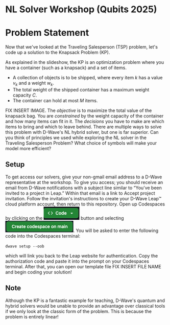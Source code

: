 # NL Solver Workshop (Qubits 2025)
# Problem Statement
Now that we've looked at the Traveling Salesperson (TSP) problem, let's code up a solution to the Knapsack Problem (KP).

As explained in the slideshow, the KP is an optimization problem where you have a container (such as a knapsack) and a set of items.

* A collection of objects is to be shipped, where every item $k$ has a value $v_k$ and a weight $w_k$. 
* The total weight of the shipped container has a maximum weight capacity $C$.
* The container can hold at most $M$ items.


FIX INSERT IMAGE.
The *objective* is to maximize the total value of the knapsack bag. You are *constrained* by the weight capacity of the container and how many items can fit in it. The *decisions* you have to make are which items to bring and which to leave behind. There are multiple ways to solve this problem with D-Wave's NL hybrid solver, but one is far superior. Can you think of principles we used while exploring the NL solver in the Traveling Salesperson Problem? What choice of symbols will make your model more efficient?

## Setup
To get access our solvers, give your non-gmail email address to a D-Wave representative at the workshop. To give you access; you should receive an email from D-Wave notifications with a subject line similar to “You’ve been invited to a project in Leap.” Within that email is a link to Accept project invitation. Follow the invitation's instructions to create your D-Wave Leap™ cloud platform account, then return to this repository. Open up Codespaces by clicking on the ![alt text](resources/button.png) button and selecting ![alt text](resources/button2.png). You will be asked to enter the following code into the Codespaces terminal:

`dwave setup --oob`

which will link you back to the Leap website for authentication. Copy the authorization code and paste it into the prompt on your Codespaces terminal. After that, you can open our template file FIX INSERT FILE NAME and begin coding your solution!

## Note
Although the KP is a fantastic example for teaching, D-Wave's quantum and hybrid solvers would be unable to provide an advantage over classical tools if we only look at the classic form of the problem. This is because the problem is entirely linear!

